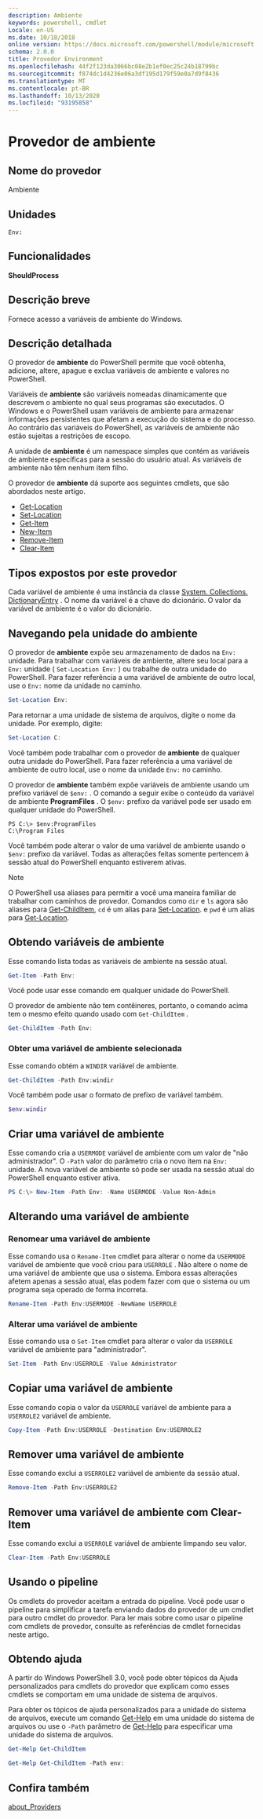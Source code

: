 ```yaml
---
description: Ambiente
keywords: powershell, cmdlet
Locale: en-US
ms.date: 10/18/2018
online version: https://docs.microsoft.com/powershell/module/microsoft.powershell.core/about/about_environment_provider?view=powershell-7.1&WT.mc_id=ps-gethelp
schema: 2.0.0
title: Provedor Environment
ms.openlocfilehash: 44f2f123da3066bc08e2b1ef0ec25c24b18799bc
ms.sourcegitcommit: f874dc1d4236e06a3df195d179f59e0a7d9f8436
ms.translationtype: MT
ms.contentlocale: pt-BR
ms.lasthandoff: 10/13/2020
ms.locfileid: "93195858"
---
```

# <a name="environment-provider"></a>Provedor de ambiente

## <a name="provider-name"></a>Nome do provedor
Ambiente

## <a name="drives"></a>Unidades

`Env:`

## <a name="capabilities"></a>Funcionalidades

**ShouldProcess**

## <a name="short-description"></a>Descrição breve

Fornece acesso a variáveis de ambiente do Windows.

## <a name="detailed-description"></a>Descrição detalhada

O provedor de **ambiente** do PowerShell permite que você obtenha, adicione, altere, apague e exclua variáveis de ambiente e valores no PowerShell.

Variáveis de **ambiente** são variáveis nomeadas dinamicamente que descrevem o ambiente no qual seus programas são executados. O Windows e o PowerShell usam variáveis de ambiente para armazenar informações persistentes que afetam a execução do sistema e do processo. Ao contrário das variáveis do PowerShell, as variáveis de ambiente não estão sujeitas a restrições de escopo.

A unidade de **ambiente** é um namespace simples que contém as variáveis de ambiente específicas para a sessão do usuário atual. As variáveis de ambiente não têm nenhum item filho.

O provedor de **ambiente** dá suporte aos seguintes cmdlets, que são abordados neste artigo.

- [Get-Location](xref:Microsoft.PowerShell.Management.Get-Location)
- [Set-Location](xref:Microsoft.PowerShell.Management.Set-Location)
- [Get-Item](xref:Microsoft.PowerShell.Management.Get-Item)
- [New-Item](xref:Microsoft.PowerShell.Management.New-Item)
- [Remove-Item](xref:Microsoft.PowerShell.Management.Remove-Item)
- [Clear-Item](xref:Microsoft.PowerShell.Management.Clear-Item)

## <a name="types-exposed-by-this-provider"></a>Tipos expostos por este provedor

Cada variável de ambiente é uma instância da classe [System. Collections. DictionaryEntry](/dotnet/api/system.collections.dictionaryentry) . O nome da variável é a chave do dicionário. O valor da variável de ambiente é o valor do dicionário.

## <a name="navigating-the-environment-drive"></a>Navegando pela unidade do ambiente

O provedor de **ambiente** expõe seu armazenamento de dados na `Env:` unidade. Para trabalhar com variáveis de ambiente, altere seu local para a `Env:` unidade ( `Set-Location Env:` ) ou trabalhe de outra unidade do PowerShell. Para fazer referência a uma variável de ambiente de outro local, use o `Env:` nome da unidade no caminho.

```powershell
Set-Location Env:
```

Para retornar a uma unidade de sistema de arquivos, digite o nome da unidade. Por exemplo, digite:

```powershell
Set-Location C:
```

Você também pode trabalhar com o provedor de **ambiente** de qualquer outra unidade do PowerShell. Para fazer referência a uma variável de ambiente de outro local, use o nome da unidade `Env:` no caminho.

O provedor de **ambiente** também expõe variáveis de ambiente usando um prefixo variável de `$env:` .  O comando a seguir exibe o conteúdo da variável de ambiente **ProgramFiles** . O `$env:` prefixo da variável pode ser usado em qualquer unidade do PowerShell.

```
PS C:\> $env:ProgramFiles
C:\Program Files
```

Você também pode alterar o valor de uma variável de ambiente usando o `$env:` prefixo da variável.  Todas as alterações feitas somente pertencem à sessão atual do PowerShell enquanto estiverem ativas.

> [!NOTE]
> O PowerShell usa aliases para permitir a você uma maneira familiar de trabalhar com caminhos de provedor. Comandos como `dir` e `ls` agora são aliases para [Get-ChildItem](xref:Microsoft.PowerShell.Management.Get-ChildItem), `cd` é um alias para [Set-Location](xref:Microsoft.PowerShell.Management.Set-Location). e `pwd` é um alias para [Get-Location](xref:Microsoft.PowerShell.Management.Get-Location).

## <a name="getting-environment-variables"></a>Obtendo variáveis de ambiente

Esse comando lista todas as variáveis de ambiente na sessão atual.

```powershell
Get-Item -Path Env:
```

Você pode usar esse comando em qualquer unidade do PowerShell.

O provedor de ambiente não tem contêineres, portanto, o comando acima tem o mesmo efeito quando usado com `Get-ChildItem` .

```powershell
Get-ChildItem -Path Env:
```

### <a name="get-a-selected-environment-variable"></a>Obter uma variável de ambiente selecionada

Esse comando obtém a `WINDIR` variável de ambiente.

```powershell
Get-ChildItem -Path Env:windir
```

Você também pode usar o formato de prefixo de variável também.

```powershell
$env:windir
```

## <a name="create-an-environment-variable"></a>Criar uma variável de ambiente

Esse comando cria a `USERMODE` variável de ambiente com um valor de "não administrador". O `-Path` valor do parâmetro cria o novo item na `Env:` unidade. A nova variável de ambiente só pode ser usada na sessão atual do PowerShell enquanto estiver ativa.

```powershell
PS C:\> New-Item -Path Env: -Name USERMODE -Value Non-Admin
```

## <a name="changing-an-environment-variable"></a>Alterando uma variável de ambiente

### <a name="rename-an-environment-variable"></a>Renomear uma variável de ambiente

Esse comando usa o `Rename-Item` cmdlet para alterar o nome da `USERMODE` variável de ambiente que você criou para `USERROLE` . Não altere o nome de uma variável de ambiente que usa o sistema. Embora essas alterações afetem apenas a sessão atual, elas podem fazer com que o sistema ou um programa seja operado de forma incorreta.

```powershell
Rename-Item -Path Env:USERMODE -NewName USERROLE
```

### <a name="change-an-environment-variable"></a>Alterar uma variável de ambiente

Esse comando usa o `Set-Item` cmdlet para alterar o valor da `USERROLE` variável de ambiente para "administrador".

```powershell
Set-Item -Path Env:USERROLE -Value Administrator
```

## <a name="copy-an-environment-variable"></a>Copiar uma variável de ambiente

Esse comando copia o valor da `USERROLE` variável de ambiente para a `USERROLE2` variável de ambiente.

```powershell
Copy-Item -Path Env:USERROLE -Destination Env:USERROLE2
```

## <a name="remove-an-environment-variable"></a>Remover uma variável de ambiente

Esse comando exclui a `USERROLE2` variável de ambiente da sessão atual.

```powershell
Remove-Item -Path Env:USERROLE2
```

## <a name="remove-an-environment-variable-with-clear-item"></a>Remover uma variável de ambiente com Clear-Item

Esse comando exclui a `USERROLE` variável de ambiente limpando seu valor.

```powershell
Clear-Item -Path Env:USERROLE
```

## <a name="using-the-pipeline"></a>Usando o pipeline

Os cmdlets do provedor aceitam a entrada do pipeline. Você pode usar o pipeline para simplificar a tarefa enviando dados do provedor de um cmdlet para outro cmdlet do provedor.
Para ler mais sobre como usar o pipeline com cmdlets de provedor, consulte as referências de cmdlet fornecidas neste artigo.

## <a name="getting-help"></a>Obtendo ajuda

A partir do Windows PowerShell 3.0, você pode obter tópicos da Ajuda personalizados para cmdlets do provedor que explicam como esses cmdlets se comportam em uma unidade de sistema de arquivos.

Para obter os tópicos de ajuda personalizados para a unidade do sistema de arquivos, execute um comando [Get-Help](xref:Microsoft.PowerShell.Core.Get-Help) em uma unidade do sistema de arquivos ou use o `-Path` parâmetro de [Get-Help](xref:Microsoft.PowerShell.Core.Get-Help) para especificar uma unidade do sistema de arquivos.

```powershell
Get-Help Get-ChildItem
```

```powershell
Get-Help Get-ChildItem -Path env:
```

## <a name="see-also"></a>Confira também

[about_Providers](../About/about_Providers.md)

